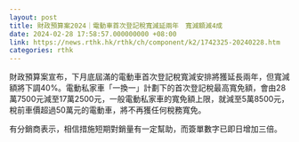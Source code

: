 ```yaml
---
layout: post
title: 財政預算案2024｜電動車首次登記稅寬減延兩年　寬減額減4成
date: 2024-02-28 17:58:57.000000000 +08:00
link: https://news.rthk.hk/rthk/ch/component/k2/1742325-20240228.htm
categories: rthk
---
```


財政預算案宣布，下月底屆滿的電動車首次登記稅寬減安排將獲延長兩年，但寬減額將下調40%。電動私家車「一換一」計劃下的首次登記稅最高寬免額，會由28萬7500元減至17萬2500元，一般電動私家車的寬免額上限，就減至5萬8500元，稅前車價超過50萬元的電動車，將不再獲任何稅務寬免。

有分銷商表示，相信措施短期對銷量有一定幫助，而簽單數字已即日增加三倍。
